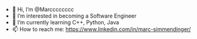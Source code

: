 - 👋 Hi, I’m @Marcccccccc
- 👀 I’m interested in becoming a Software Engineer
- 🌱 I’m currently learning C++, Python, Java
- 📫 How to reach me: https://www.linkedin.com/in/marc-simmendinger/


<!---
Marcccccccc/Marcccccccc is a ✨ special ✨ repository because its `README.md` (this file) appears on your GitHub profile.
You can click the Preview link to take a look at your changes.
--->

